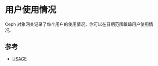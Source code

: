 # 用户使用情况

Ceph 对象网关记录了每个用户的使用情况，你可以在日期范围跟踪用户使用情况。

## 参考

* [USAGE](http://docs.ceph.com/docs/master/radosgw/admin/#usage)
